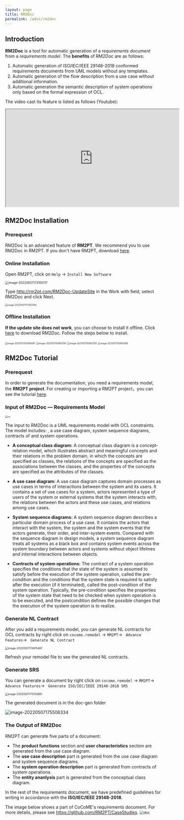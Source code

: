 ```yaml
---
layout: page
title: RM2Doc
permalink: /advs/rm2doc
---
```



## Introduction

**RM2Doc** is a tool for automatic generation of a *requirements document* from a *requirements model*. The **benefits** of RM2Doc are as follows:

1. Automatic generation of ISO/IEC/IEEE 29148-2018 conformed requirements documents from UML models without any templates.
2. Automatic generation of the flow description from a use case without additional information.
3. Automatic generation the semantic description of system operations only based on the formal expression of OCL.

The video cast its feature is listed as follows (Youtube):
<iframe class="uk-width-1-3@m" width="560" height="315" src="https://www.youtube.com/embed/4z0Z5mrLfBc" frameborder="1" allow="accelerometer; autoplay; encrypted-media; gyroscope; picture-in-picture" allowfullscreen>RM2Doc Youtube Video</iframe>




## RM2Doc Installation
### Prerequest

RM2Doc is an advanced feature of **RM2PT**. We recommend you to use RM2Doc in RM2PT. If you don't have RM2PT, download [here](https://rm2pt.com/downloads/).

### Online Installation
Open RM2PT, click on `Help` -> `Install New Software`

<img src="../../imgs/RM2Doc/image-20220507173100117.png" alt="image-20220507173100117" style="zoom: 70%;" />



Type http://rm2pt.com/RM2Doc-UpdateSite in the Work with field, select RM2Doc and click Next.

<img src="../../imgs/RM2Doc/image-20220507173453144.png" alt="image-20220507173453144" style="zoom: 50%;" />

### Offline Installation

**If the update site does not work**, you can choose to install it offline. Click [here](https://github.com/RM2PT/RM2Doc-UpdateSite/releases/download/v1.0.0/com.rm2pt.generator.rm2doc.updatesite-1.0.0-SNAPSHOT.zip) to download RM2Doc. Follow the steps below to install.

<img src="../../imgs/RM2Doc/image-20211017150545091.png" alt="image-20211017150545091" style="zoom: 50%;" />

<img src="../../imgs/RM2Doc/image-20211017150807041.png" alt="image-20211017150807041" style="zoom: 50%;" />

<img src="../../imgs/RM2Doc/image-20211017150921155.png" alt="image-20211017150921155" style="zoom: 50%;" />

<img src="../../imgs/RM2Doc/image-20211017150951456.png" alt="image-20211017150951456" style="zoom: 50%;" />

## RM2Doc Tutorial

### Prerequest

In order to generate the documentation, you need a requirements model, the **RM2PT project**. For creating or importing a RM2PT project，you can see the tutorial [here](https://rm2pt.com/tutorial/user/create_new_project).

### Input of RM2Doc — Requirements Model

<img src="../../imgs/RM2Doc/rm.png" alt="rm" style="zoom: 50%;" />

The input to RM2Doc is a UML requirements model with OCL constraints. The model includes: , a use case diagram, system sequence diagrams, contracts of and system operations.

- **A conceptual class diagram:** A conceptual class diagram is a concept-relation model, which illustrates abstract and meaningful concepts and their relations in the problem domain, in which the concepts are specified as classes, the relations of the concepts are specified as the associations between the classes, and the properties of the concepts are specified as the attributes of the classes.

- **A use case diagram:** A use case diagram captures domain processes as use cases in terms of interactions between the system and its users. It contains a set of use cases for a system, actors represented a type of users of the system or external systems that the system interacts with, the relations between the actors and these use cases, and relations among use cases.

- **System sequence diagrams:** A system sequence diagram describes a particular domain process of a use case. It contains the actors that interact with the system, the system and the system events that the actors generate, their order, and inter-system events. Compared with the sequence diagram in design models, a system sequence diagram treats all systems as a black box and contains system events across the system boundary between actors and systems without object lifelines and internal interactions between objects.
- **Contracts of system operations:** The contract of a system operation specifies the conditions that the state of the system is assumed to satisfy before the execution of the system operation, called the pre-condition and the conditions that the system state is required to satisfy after the execution (if it terminated), called the post-condition of the system operation. Typically, the pre-condition specifies the properties of the system state that need to be checked when system operation is to be executed, and the postcondition defines the possible changes that the execution of the system operation is to realize.


### Generate NL Contract

After you add a requirements model, you can generate NL contracts for OCL contracts by right click on `cocome.remodel` -> `RM2PT`-> ` Advance Features`-> ` Generate NL Contract`


<img src="../../imgs/RM2Doc/image-20220507174915467.png" alt="image-20220507174915467" style="zoom: 60%;" />

Refresh your remodel file to see the generated NL contracts.

### Generate SRS

You can generate a document by right click on `cocome.remodel` -> `RM2PT`-> ` Advance Features`-> ` Generate ISO/IEC/IEEE 29148-2018 SRS`

<img src="../../imgs/RM2Doc/image-20220507175314891.png" alt="image-20220507175314891" style="zoom: 60%;" />

The generated document is in the doc-gen folder

<img src="../../imgs/RM2Doc/image-20220507175508334.png" alt="image-20220507175508334" style="zoom: 100%;" />


### The Output of RM2Doc

RM2PT can generate five parts of a document:

- The **product functions** section and **user characteristics** section are generated from the use case diagram.
- The **use case description** part is generated from the use case diagram and system sequence diagrams.
- The **system operation description** part is generated from contracts of system operations.
- The **entity ananlysis** part  is generated from the conceptual class diagram.

In the rest of the requirements document, we have predefined guidelines for writing in accordance with the **ISO/IEC/IEEE 29148-2018**.

The image below shows a part of CoCoME's requirements document. For more details, please see <https://github.com/RM2PT/CaseStudies>.
<img src="../../imgs/RM2Doc/doc.png" alt="doc" style="zoom: 80%;" />
